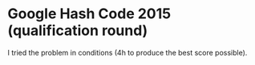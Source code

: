 # Google Hash Code 2015 (qualification round)

I tried the problem in conditions (4h to produce the best score possible).
